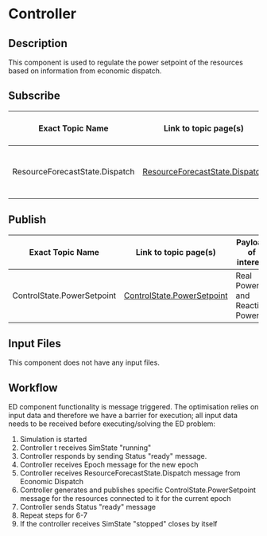 # Controller

## Description

This component is used to regulate the power setpoint of the resources based on information from economic dispatch.

## Subscribe
| Exact Topic Name | Link to topic page(s) | Payload of interest|
| --- | --- | --- |
|ResourceForecastState.Dispatch| [ResourceForecastState.Dispatch](energy_msg-resourceforecaststate-dispatch.md)| Real Power and Reactive Power |

## Publish
| Exact Topic Name | Link to topic page(s) | Payload of interest|
| --- | --- | --- |
|ControlState.PowerSetpoint| [ControlState.PowerSetpoint](energy_msg-controlstate-powersetpoint.md)| Real Power and Reactive Power |

## Input Files
This component does not have any input files.

## Workflow

ED component functionality is message triggered. The optimisation relies on input data and therefore we have a barrier for execution; all input data needs to be received before executing/solving the ED problem:

1. Simulation is started
2. Controller t receives SimState "running" 
3. Controller responds by sending Status "ready" message.
4. Controller  receives Epoch message for the new epoch
5. Controller  receives ResourceForecastState.Dispatch message from Economic Dispatch
6. Controller generates and publishes specific ControlState.PowerSetpoint message for the resources connected to it for the  current epoch
7. Controller sends Status "ready" message
8. Repeat steps for 6-7
9. If the controller receives SimState "stopped" closes by itself
